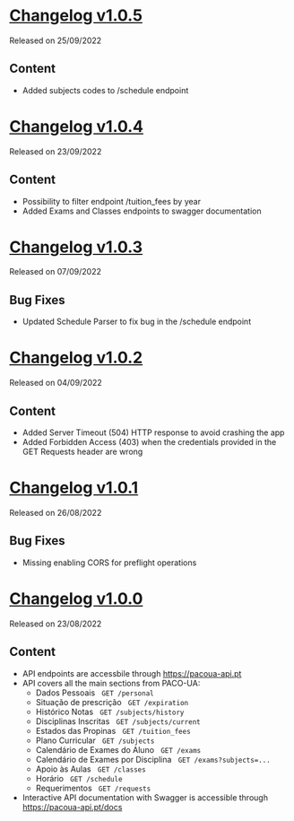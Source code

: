 # [Changelog v1.0.5](https://github.com/digas99/paco-ua-api/releases/tag/v1.0.5)
Released on 25/09/2022

## Content
- Added subjects codes to /schedule endpoint

# [Changelog v1.0.4](https://github.com/digas99/paco-ua-api/releases/tag/v1.0.4)
Released on 23/09/2022

## Content
- Possibility to filter endpoint /tuition_fees by year
- Added Exams and Classes endpoints to swagger documentation

# [Changelog v1.0.3](https://github.com/digas99/paco-ua-api/releases/tag/v1.0.3)
Released on 07/09/2022

## Bug Fixes
- Updated Schedule Parser to fix bug in the /schedule endpoint

# [Changelog v1.0.2](https://github.com/digas99/paco-ua-api/releases/tag/v1.0.2)
Released on 04/09/2022

## Content
- Added Server Timeout (504) HTTP response to avoid crashing the app
- Added Forbidden Access (403) when the credentials provided in the GET Requests header are wrong 

# [Changelog v1.0.1](https://github.com/digas99/paco-ua-api/releases/tag/v1.0.1)
Released on 26/08/2022

## Bug Fixes
- Missing enabling CORS for preflight operations

# [Changelog v1.0.0](https://github.com/digas99/paco-ua-api/releases/tag/v1.0.0)
Released on 23/08/2022

## Content
- API endpoints are accessbile through https://pacoua-api.pt
- API covers all the main sections from PACO-UA:
  - Dados Pessoais &nbsp;&nbsp;`GET /personal`
  - Situação de prescrição &nbsp;&nbsp;`GET /expiration`
  - Histórico Notas &nbsp;&nbsp;`GET /subjects/history`
  - Disciplinas Inscritas &nbsp;&nbsp;`GET /subjects/current`
  - Estados das Propinas &nbsp;&nbsp;`GET /tuition_fees`
  - Plano Curricular &nbsp;&nbsp;`GET /subjects`
  - Calendário de Exames do Aluno &nbsp;&nbsp;`GET /exams`
  - Calendário de Exames por Disciplina &nbsp;&nbsp;`GET /exams?subjects=...`
  - Apoio às Aulas &nbsp;&nbsp;`GET /classes`
  - Horário &nbsp;&nbsp;`GET /schedule`
  - Requerimentos &nbsp;&nbsp;```GET /requests```
- Interactive API documentation with Swagger is accessible through https://pacoua-api.pt/docs